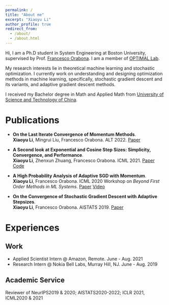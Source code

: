 ```yaml
---
permalink: /
title: "About me"
excerpt: "Xiaoyu Li"
author_profile: true
redirect_from: 
  - /about/
  - /about.html
---
```


Hi, I am a Ph.D student in System Engineering at Boston University, supervised by Prof. [Francesco Orabona](http://francesco.orabona.com). I am a member of [OPTIMAL Lab](https://sites.google.com/view/optimal-lab/home). 

My research interests lie in theoretical machine learning and stochastic optimization. I currently work on understanding and designing optimization methods in machine learning, specifically, stochastic gradient descent and its variants, and adaptive gradient descent methods.   

I received my Bachelor degree in Math and Applied Math from [University of Science and Technology of China](http://en.ustc.edu.cn).  


 Publications
======
- <b>On the Last Iterate Convergence of Momentum Methods</b>.       
 <b>Xiaoyu Li</b>, Mingrui Liu, Francesco Orabona. ALT 2022. [Paper](https://arxiv.org/abs/2102.07002) 

- <b>A Second look at Exponential and Cosine Step Sizes: Simplicity, Convergence, and Performance</b>.       
 <b>Xiaoyu Li</b>, Zhenxun Zhuang, Francesco Orabona. ICML 2021. [Paper](https://arxiv.org/abs/2002.05273) [Code](https://github.com/zhenxun-zhuang/SGD-Exponential-Stepsize)

-  <b>A High Probability Analysis of Adaptive SGD with Momentum</b>.                               
 <b>Xiaoyu Li</b>, Francesco Orabona. ICML 2020 Workshop on <i>Beyond First Order Methods in ML Systems</i>. [Paper](https://arxiv.org/abs/2007.14294) [Video](https://drive.google.com/file/d/1NlRfBisiuAcHjjEebiufpAyJUqE_kZTb/view)

- <b>On the Convergence of Stochastic Gradient Descent with Adaptive Stepsizes</b>.                               
 <b>Xiaoyu Li</b>, Francesco Orabona. AISTATS 2019. [Paper](http://proceedings.mlr.press/v89/li19c)

Experiences
======

Work
---- 
- Applied Scientist Intern @ Amazon, Remote.                             June - Aug. 2021
- Research Intern @ Nokia Bell Labs, Murray Hill, NJ.                    June - Aug. 2019  

Academic Service 
----
Reviewer of NeurIPS2019 & 2020; AISTATS2020-2022;  ICLR 2021, ICML2020 & 2021




